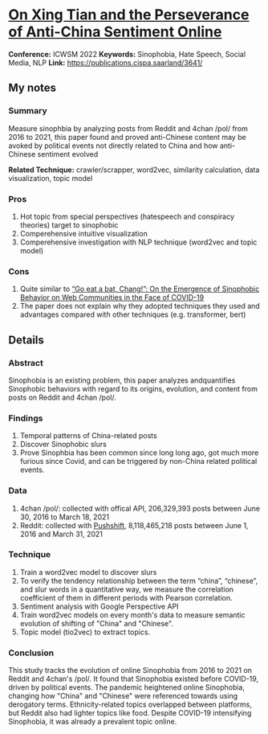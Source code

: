 # [On Xing Tian and the Perseverance of Anti-China Sentiment Online](https://publications.cispa.saarland/3641/)
**Conference:** ICWSM 2022
**Keywords:** Sinophobia, Hate Speech, Social Media, NLP
**Link:** https://publications.cispa.saarland/3641/

## My notes
### Summary
Measure sinophbia by analyzing posts from Reddit and 4chan /pol/ from 2016 to 2021, this paper found and proved anti-Chinese content may be avoked by political events not directly related to China and how anti-Chinese sentiment evolved

**Related Technique:** crawler/scrapper, word2vec, similarity calculation, data visualization, topic model

### Pros
1. Hot topic from special perspectives (hatespeech and conspiracy theories) target to sinophobic
2. Comperehensive intuitive visualization
3. Comperehensive investigation with NLP technique (word2vec and topic model)


### Cons
1. Quite similar to [“Go eat a bat, Chang!”: On the Emergence of Sinophobic Behavior on Web Communities in the Face of COVID-19](https://dl.acm.org/doi/10.1145/3442381.3450024)
2. The paper does not explain why they adopted techniques they used and advantages compared with other techniques (e.g. transformer, bert)

## Details

### Abstract
Sinophobia is an existing problem, this paper analyzes  andquantifies Sinophobic behaviors with regard to its origins, evolution, and content from posts on Reddit and 4chan /pol/.
### Findings
1. Temporal patterns of China-related posts
2. Discover Sinophobic slurs
3. Prove Sinophbia has been common since long long ago, got much more furious since Covid, and can be triggered by non-China related political events.

### Data
1. 4chan /pol/: collected with offical API, 206,329,393 posts between June 30, 2016 to March 18, 2021
2. Reddit: collected with [Pushshift](https://ojs.aaai.org/index.php/ICWSM/article/view/7347), 8,118,465,218 posts between June 1, 2016 and March 31, 2021

### Technique
1. Train a word2vec model to discover slurs
2. To verify the tendency relationship between the term
“china”, “chinese”, and slur words in a quantitative way,
we measure the correlation coefficient of them in different
periods with Pearson correlation.
3. Sentiment analysis with Google Perspective API
4. Train word2vec models on every month's data to measure semantic evolution of shifting of "China" and "Chinese".
5. Topic model (tio2vec) to extract topics.
### Conclusion
This study tracks the evolution of online Sinophobia from 2016 to 2021 on Reddit and 4chan's /pol/. It found that Sinophobia existed before COVID-19, driven by political events. The pandemic heightened online Sinophobia, changing how "China" and "Chinese" were referenced towards using derogatory terms. Ethnicity-related topics overlapped between platforms, but Reddit also had lighter topics like food. Despite COVID-19 intensifying Sinophobia, it was already a prevalent topic online.